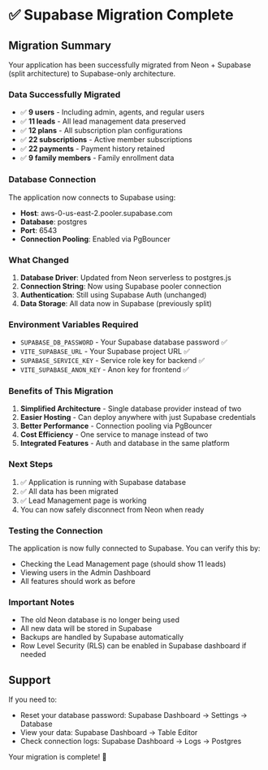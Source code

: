 # ✅ Supabase Migration Complete

## Migration Summary

Your application has been successfully migrated from Neon + Supabase (split architecture) to Supabase-only architecture.

### Data Successfully Migrated
- ✅ **9 users** - Including admin, agents, and regular users
- ✅ **11 leads** - All lead management data preserved
- ✅ **12 plans** - All subscription plan configurations
- ✅ **22 subscriptions** - Active member subscriptions
- ✅ **22 payments** - Payment history retained
- ✅ **9 family members** - Family enrollment data

### Database Connection
The application now connects to Supabase using:
- **Host**: aws-0-us-east-2.pooler.supabase.com
- **Database**: postgres
- **Port**: 6543
- **Connection Pooling**: Enabled via PgBouncer

### What Changed
1. **Database Driver**: Updated from Neon serverless to postgres.js
2. **Connection String**: Now using Supabase pooler connection
3. **Authentication**: Still using Supabase Auth (unchanged)
4. **Data Storage**: All data now in Supabase (previously split)

### Environment Variables Required
- `SUPABASE_DB_PASSWORD` - Your Supabase database password ✅
- `VITE_SUPABASE_URL` - Your Supabase project URL ✅
- `SUPABASE_SERVICE_KEY` - Service role key for backend ✅
- `VITE_SUPABASE_ANON_KEY` - Anon key for frontend ✅

### Benefits of This Migration
1. **Simplified Architecture** - Single database provider instead of two
2. **Easier Hosting** - Can deploy anywhere with just Supabase credentials
3. **Better Performance** - Connection pooling via PgBouncer
4. **Cost Efficiency** - One service to manage instead of two
5. **Integrated Features** - Auth and database in the same platform

### Next Steps
1. ✅ Application is running with Supabase database
2. ✅ All data has been migrated
3. ✅ Lead Management page is working
4. You can now safely disconnect from Neon when ready

### Testing the Connection
The application is now fully connected to Supabase. You can verify this by:
- Checking the Lead Management page (should show 11 leads)
- Viewing users in the Admin Dashboard
- All features should work as before

### Important Notes
- The old Neon database is no longer being used
- All new data will be stored in Supabase
- Backups are handled by Supabase automatically
- Row Level Security (RLS) can be enabled in Supabase dashboard if needed

## Support
If you need to:
- Reset your database password: Supabase Dashboard → Settings → Database
- View your data: Supabase Dashboard → Table Editor
- Check connection logs: Supabase Dashboard → Logs → Postgres

Your migration is complete! 🎉